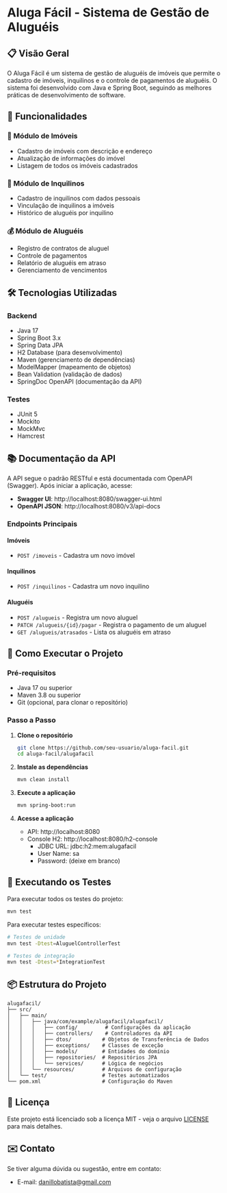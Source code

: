 # Aluga Fácil - Sistema de Gestão de Aluguéis

## 📋 Visão Geral
O Aluga Fácil é um sistema de gestão de aluguéis de imóveis que permite o cadastro de imóveis, inquilinos e o controle de pagamentos de aluguéis. O sistema foi desenvolvido com Java e Spring Boot, seguindo as melhores práticas de desenvolvimento de software.

## 🚀 Funcionalidades

### 📌 Módulo de Imóveis
- Cadastro de imóveis com descrição e endereço
- Atualização de informações do imóvel
- Listagem de todos os imóveis cadastrados

### 👥 Módulo de Inquilinos
- Cadastro de inquilinos com dados pessoais
- Vinculação de inquilinos a imóveis
- Histórico de aluguéis por inquilino

### 💰 Módulo de Aluguéis
- Registro de contratos de aluguel
- Controle de pagamentos
- Relatório de aluguéis em atraso
- Gerenciamento de vencimentos

## 🛠️ Tecnologias Utilizadas

### Backend
- Java 17
- Spring Boot 3.x
- Spring Data JPA
- H2 Database (para desenvolvimento)
- Maven (gerenciamento de dependências)
- ModelMapper (mapeamento de objetos)
- Bean Validation (validação de dados)
- SpringDoc OpenAPI (documentação da API)

### Testes
- JUnit 5
- Mockito
- MockMvc
- Hamcrest

## 📚 Documentação da API

A API segue o padrão RESTful e está documentada com OpenAPI (Swagger). Após iniciar a aplicação, acesse:

- **Swagger UI**: http://localhost:8080/swagger-ui.html
- **OpenAPI JSON**: http://localhost:8080/v3/api-docs

### Endpoints Principais

#### Imóveis
- `POST /imoveis` - Cadastra um novo imóvel

#### Inquilinos
- `POST /inquilinos` - Cadastra um novo inquilino

#### Aluguéis
- `POST /alugueis` - Registra um novo aluguel
- `PATCH /alugueis/{id}/pagar` - Registra o pagamento de um aluguel
- `GET /alugueis/atrasados` - Lista os aluguéis em atraso

## 🚀 Como Executar o Projeto

### Pré-requisitos
- Java 17 ou superior
- Maven 3.8 ou superior
- Git (opcional, para clonar o repositório)

### Passo a Passo

1. **Clone o repositório**
   ```bash
   git clone https://github.com/seu-usuario/aluga-facil.git
   cd aluga-facil/alugafacil
   ```

2. **Instale as dependências**
   ```bash
   mvn clean install
   ```

3. **Execute a aplicação**
   ```bash
   mvn spring-boot:run
   ```

4. **Acesse a aplicação**
   - API: http://localhost:8080
   - Console H2: http://localhost:8080/h2-console
     - JDBC URL: jdbc:h2:mem:alugafacil
     - User Name: sa
     - Password: (deixe em branco)

## 🧪 Executando os Testes

Para executar todos os testes do projeto:

```bash
mvn test
```

Para executar testes específicos:

```bash
# Testes de unidade
mvn test -Dtest=AluguelControllerTest

# Testes de integração
mvn test -Dtest=*IntegrationTest
```

## 📦 Estrutura do Projeto

```
alugafacil/
├── src/
│   ├── main/
│   │   ├── java/com/example/alugafacil/alugafacil/
│   │   │   ├── config/         # Configurações da aplicação
│   │   │   ├── controllers/    # Controladores da API
│   │   │   ├── dtos/          # Objetos de Transferência de Dados
│   │   │   ├── exceptions/    # Classes de exceção
│   │   │   ├── models/        # Entidades do domínio
│   │   │   ├── repositories/  # Repositórios JPA
│   │   │   └── services/      # Lógica de negócios
│   │   └── resources/         # Arquivos de configuração
│   └── test/                  # Testes automatizados
└── pom.xml                    # Configuração do Maven
```

## 📄 Licença

Este projeto está licenciado sob a licença MIT - veja o arquivo [LICENSE](LICENSE) para mais detalhes.

## ✉️ Contato

Se tiver alguma dúvida ou sugestão, entre em contato:

- E-mail: danillobatista@gmail.com

